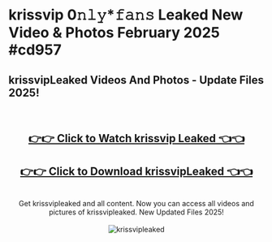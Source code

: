 # krissvip 0𝚗𝚕𝚢*𝚏𝚊𝚗𝚜 Leaked New Video & Photos February 2025 #cd957

<h2>krissvipLeaked Videos And Photos - Update Files 2025!</h2>
<br>
<div align="center">
<h2><a href="https://mediaupload.pro?title=krissvip&ref=11F" rel="nofollow">👉👉 Click to Watch krissvip Leaked 👈👈</a></h2>
<h2><a href="https://mediaupload.pro?title=krissvip&ref=11F" rel="nofollow">👉👉 Click to Download krissvipLeaked 👈👈</a></h2>
<br>
Get krissvipleaked and all content. Now you can access all videos and pictures of krissvipleaked. New Updated Files 2025!
<br>
<br>
<a href="https://mediaupload.pro?title=krissvip&ref=11F" rel="nofollow" data-target="animated-image.originalLink"><img src="https://i.ibb.co/Gkj2r4b/banner.png" alt="krissvipleaked" style="max-width: 100%; display: inline-block;" data-target="animated-image.originalImage"></a>
</div>
<br>

